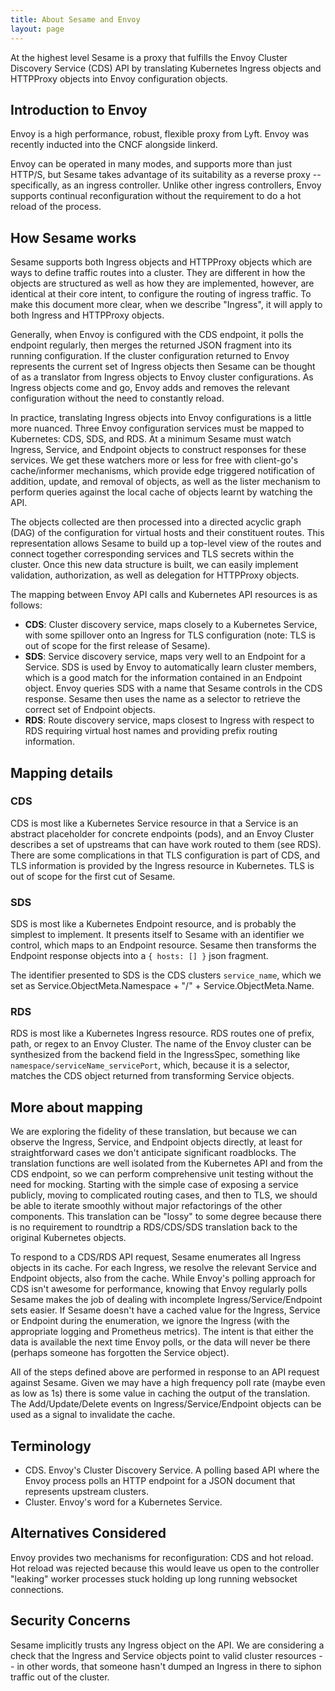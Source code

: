 ```yaml
---
title: About Sesame and Envoy
layout: page
---
```


At the highest level Sesame is a proxy that fulfills the Envoy Cluster Discovery Service (CDS) API by translating Kubernetes Ingress objects and HTTPProxy objects into Envoy configuration objects.

## Introduction to Envoy

Envoy is a high performance, robust, flexible proxy from Lyft. Envoy was recently inducted into the CNCF alongside linkerd.

Envoy can be operated in many modes, and supports more than just HTTP/S, but Sesame takes advantage of its suitability as a reverse proxy -- specifically, as an ingress controller.
Unlike other ingress controllers, Envoy supports continual reconfiguration without the requirement to do a hot reload of the process.

## How Sesame works

Sesame supports both Ingress objects and HTTPProxy objects which are ways to define traffic routes into a cluster. 
They are different in how the objects are structured as well as how they are implemented, however, are identical at their core intent, to configure the routing of ingress traffic. 
To make this document more clear, when we describe "Ingress", it will apply to both Ingress and HTTPProxy objects.

Generally, when Envoy is configured with the CDS endpoint, it polls the endpoint regularly, then merges the returned JSON fragment into its running configuration. If the cluster configuration returned to Envoy represents the current set of Ingress objects then Sesame can be thought of as a translator from Ingress objects to Envoy cluster configurations. As Ingress objects come and go, Envoy adds and removes the relevant configuration without the need to constantly reload.

In practice, translating Ingress objects into Envoy configurations is a little more nuanced. Three Envoy configuration services must be mapped to Kubernetes: CDS, SDS, and RDS. At a minimum Sesame must watch Ingress, Service, and Endpoint objects to construct responses for these services. We get these watchers more or less for free with client-go's cache/informer mechanisms, which provide edge triggered notification of addition, update, and removal of objects, as well as the lister mechanism to perform queries against the local cache of objects learnt by watching the API.

The objects collected are then processed into a directed acyclic graph (DAG) of the configuration for virtual hosts and their constituent routes.
This representation allows Sesame to build up a top-level view of the routes and connect together corresponding services and TLS secrets within the cluster.
Once this new data structure is built, we can easily implement validation, authorization, as well as delegation for HTTPProxy objects.

The mapping between Envoy API calls and Kubernetes API resources is as follows:

- **CDS**: Cluster discovery service, maps closely to a Kubernetes Service, with some spillover onto an Ingress for TLS configuration (note: TLS is out of scope for the first release of Sesame).
- **SDS**: Service discovery service, maps very well to an Endpoint for a Service. SDS is used by Envoy to automatically learn cluster members, which is a good match for the information contained in an Endpoint object. Envoy queries SDS with a name that Sesame controls in the CDS response. Sesame then uses the name as a selector to retrieve the correct set of Endpoint objects.
- **RDS**: Route discovery service, maps closest to Ingress with respect to RDS requiring virtual host names and providing prefix routing information.

## Mapping details

### CDS

CDS is most like a Kubernetes Service resource in that a Service is an abstract placeholder for concrete endpoints (pods), and an Envoy Cluster describes a set of upstreams that can have work routed to them (see RDS). There are some complications in that TLS configuration is part of CDS, and TLS information is provided by the Ingress resource in Kubernetes. TLS is out of scope for the first cut of Sesame.

### SDS 

SDS is most like a Kubernetes Endpoint resource, and is probably the simplest to implement. It presents itself to Sesame with an identifier we control, which maps to an Endpoint resource. Sesame then transforms the Endpoint response objects into a `{ hosts: [] }` json fragment.

The identifier presented to SDS is the CDS clusters `service_name`, which we set as Service.ObjectMeta.Namespace + "/" + Service.ObjectMeta.Name.

### RDS

RDS is most like a Kubernetes Ingress resource. RDS routes one of prefix, path, or regex to an Envoy Cluster. The name of the Envoy cluster can be synthesized from the backend field in the IngressSpec, something like `namespace/serviceName_servicePort`, which, because it is a selector, matches the CDS object returned from transforming Service objects.

## More about mapping

We are exploring the fidelity of these translation, but because we can observe the Ingress, Service, and Endpoint objects directly, at least for straightforward cases we don't anticipate significant roadblocks. The translation functions are well isolated from the Kubernetes API and from the CDS endpoint, so we can perform comprehensive unit testing without the need for mocking. Starting with the simple case of exposing a service publicly, moving to complicated routing cases, and then to TLS, we should be able to iterate smoothly without major refactorings of the other components. This translation can be "lossy" to some degree because there is no requirement to roundtrip a RDS/CDS/SDS translation back to the original Kubernetes objects.

To respond to a CDS/RDS API request, Sesame enumerates all Ingress objects in its cache. For each Ingress, we resolve the relevant Service and Endpoint objects, also from the cache. While Envoy's polling approach for CDS isn't awesome for performance, knowing that Envoy regularly polls Sesame makes the job of dealing with incomplete Ingress/Service/Endpoint sets easier. If Sesame doesn't have a cached value for the Ingress, Service or Endpoint during the enumeration, we ignore the Ingress (with the appropriate logging and Prometheus metrics). The intent is that either the data is available the next time Envoy polls, or the data will never be there (perhaps someone has forgotten the Service object).

All of the steps defined above are performed in response to an API request against Sesame. Given we may have a high frequency poll rate (maybe even as low as 1s) there is some value in caching the output of the translation. The Add/Update/Delete events on Ingress/Service/Endpoint objects can be used as a signal to invalidate the cache.

## Terminology

- CDS. Envoy's Cluster Discovery Service. A polling based API where the Envoy process polls an HTTP endpoint for a JSON document that represents upstream clusters.
- Cluster. Envoy's word for a Kubernetes Service.

## Alternatives Considered

Envoy provides two mechanisms for reconfiguration: CDS and hot reload. Hot reload was rejected because this would leave us open to the controller "leaking" worker processes stuck holding up long running websocket connections.

## Security Concerns

Sesame implicitly trusts any Ingress object on the API. We are considering a check that the Ingress and Service objects point to valid cluster resources -- in other words, that someone hasn't dumped an Ingress in there to siphon traffic out of the cluster.
